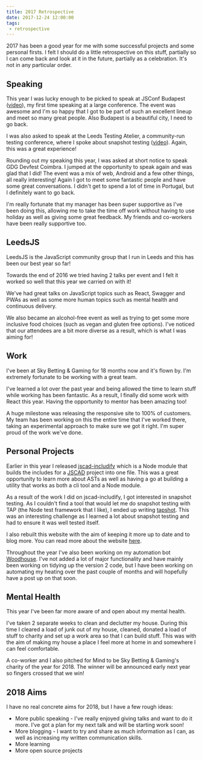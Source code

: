 ```yaml
---
title: 2017 Retrospective
date: 2017-12-24 12:00:00
tags:
 - retrospective
---
```

2017 has been a good year for me with some successful projects and some personal firsts. I felt I should do a little retrospective on this stuff, partially so I can come back and look at it in the future, partially as a celebration. It's not in any particular order.
<!-- more -->

## Speaking

This year I was lucky enough to be picked to speak at JSConf Budapest ([video](https://www.youtube.com/watch?v=dAqKa3waNx8)), my first time speaking at a large conference. The event was awesome and I'm so happy that I got to be part of such an excellent lineup and meet so many great people. Also Budapest is a beautiful city, I need to go back.

I was also asked to speak at the Leeds Testing Atelier, a community-run testing conference, where I spoke about snapshot testing ([video](https://www.youtube.com/watch?v=uzfydKkSAuc)). Again, this was a great experience!

Rounding out my speaking this year, I was asked at short notice to speak GDG Devfest Coimbra. I jumped at the opportunity to speak again and was glad that I did! The event was a mix of web, Android and a few other things, all really interesting! Again I got to meet some fantastic people and have some great conversations. I didn't get to spend a lot of time in Portugal, but I definitely want to go back.

I'm really fortunate that my manager has been super supportive as I've been doing this, allowing me to take the time off work without having to use holiday as well as giving some great feedback. My friends and co-workers have been really supportive too.

## LeedsJS

LeedsJS is the JavaScript community group that I run in Leeds and this has been our best year so far!

Towards the end of 2016 we tried having 2 talks per event and I felt it worked so well that this year we carried on with it!

We've had great talks on JavaScript topics such as React, Swagger and PWAs as well as some more human topics such as mental health and continuous delivery.

We also became an alcohol-free event as well as trying to get some more inclusive food choices (such as vegan and gluten free options). I've noticed that our attendees are a bit more diverse as a result, which is what I was aiming for!

## Work

I've been at Sky Betting & Gaming for 18 months now and it's flown by. I'm extremely fortunate to be working with a great team.

I've learned a lot over the past year and being allowed the time to learn stuff while working has been fantastic. As a result, I finally did some work with React this year. Having the opportunity to mentor has been amazing too!

A huge milestone was releasing the responsive site to 100% of customers. My team has been working on this the entire time that I've worked there, taking an experimental approach to make sure we got it right. I'm super proud of the work we've done.

## Personal Projects

Earlier in this year I released [jscad-includify](https://github.com/lukeb-uk/jscad-includify) which is a Node module that builds the includes for a [JSCAD](https://openjscad.org/) project into one file. This was a great opportunity to learn more about ASTs as well as having a go at building a utility that works as both a cli tool and a Node module.

As a result of the work I did on jscad-includify, I got interested in snapshot testing. As I couldn't find a tool that would let me do snapshot testing with TAP (the Node test framework that I like), I ended up writing [tapshot](https://github.com/lukeb-uk/tapshot). This was an interesting challenge as I learned a lot about snapshot testing and had to ensure it was well tested itself.

I also rebuilt this website with the aim of keeping it more up to date and to blog more. You can read more about the website [here](https://lukeb.co.uk/2017/11/12/New-Website/).

Throughout the year I've also been working on my automation bot [Woodhouse](https://github.com/Woodhouse). I've not added a lot of major functionality and have mainly been working on tidying up the version 2 code, but I have been working on automating my heating over the past couple of months and will hopefully have a post up on that soon.

## Mental Health

This year I've been far more aware of and open about my mental health.

I've taken 2 separate weeks to clean and declutter my house. During this time I cleared a load of junk out of my house, cleaned, donated a load of stuff to charity and set up a work area so that I can build stuff. This was with the aim of making my house a place I feel more at home in and somewhere I can feel comfortable.

A co-worker and I also pitched for Mind to be Sky Betting & Gaming's charity of the year for 2018. The winner will be announced early next year so fingers crossed that we win!

## 2018 Aims

I have no real concrete aims for 2018, but I have a few rough ideas:

- More public speaking - I've really enjoyed giving talks and want to do it more. I've got a plan for my next talk and will be starting work soon!
- More blogging - I want to try and share as much information as I can, as well as increasing my written communication skills.
- More learning
- More open source projects
